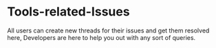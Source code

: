 # Tools-related-Issues
All users can create new threads for their issues and get them resolved here, Developers are here to help you out with any sort of queries.
